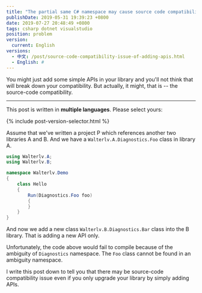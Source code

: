 ```yaml
---
title: "The partial same C# namespace may cause source code compatibility issue"
publishDate: 2019-05-31 19:39:23 +0800
date: 2019-07-27 20:48:49 +0800
tags: csharp dotnet visualstudio
position: problem
version:
  current: English
versions:
  - 中文: /post/source-code-compatibility-issue-of-adding-apis.html
  - English: #
---
```


You might just add some simple APIs in your library and you'll not think that will break down your compatibility. But actually, it might, that is -- the source-code compatibility.

---

This post is written in **multiple languages**. Please select yours:

{% include post-version-selector.html %}

Assume that we've written a project P which references another two libraries A and B. And we have a `Walterlv.A.Diagnostics.Foo` class in library A.

```csharp
using Walterlv.A;
using Walterlv.B;

namespace Walterlv.Demo
{
    class Hello
    {
        Run(Diagnostics.Foo foo)
        {
        }
    }
}
```

And now we add a new class `Walterlv.B.Diagnostics.Bar` class into the B library. That is adding a new API only.

Unfortunately, the code above would fail to compile because of the ambiguity of `Diagnostics` namespace. The `Foo` class cannot be found in an ambiguity namespace.

I write this post down to tell you that there may be source-code compatibility issue even if you only upgrade your library by simply adding APIs.
